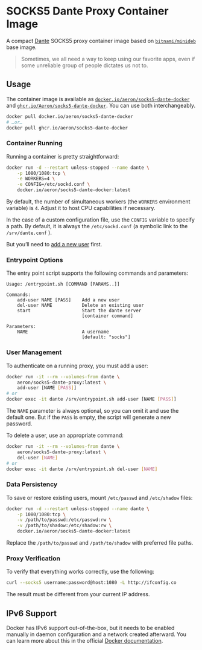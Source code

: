 # SOCKS5 Dante Proxy Container Image

A compact [Dante](https://www.inet.no/dante/) SOCKS5 proxy container image based on
[`bitnami/minideb`](https://hub.docker.com/r/bitnami/minideb) base image.

> Sometimes, we all need a way to keep using our favorite apps, even if some unreliable
> group of people dictates us not to.

## Usage

The container image is available as [`docker.io/aeron/socks5-dante-docker`][docker] and
[`ghcr.io/Aeron/socks5-dante-docker`][github]. You can use both interchangeably.

```sh
docker pull docker.io/aeron/socks5-dante-docker
# …or…
docker pull ghcr.io/aeron/socks5-dante-docker
```

[docker]: https://hub.docker.com/r/aeron/socks5-dante-docker
[github]: https://github.com/Aeron/socks5-dante-proxy/pkgs/container/socks5-dante-proxy

### Container Running

Running a container is pretty straightforward:

```sh
docker run -d --restart unless-stopped --name dante \
    -p 1080/1080:tcp \
    -e WORKERS=4 \
    -e CONFIG=/etc/sockd.conf \
    docker.io/aeron/socks5-dante-docker:latest
```

By default, the number of simultaneous workers (the `WORKERS` environment variable)
is `4`. Adjust it to host CPU capabilities if necessary.

In the case of a custom configuration file, use the `CONFIG` variable to specify a path.
By default, it is always the `/etc/sockd.conf` (a symbolic link to the `/srv/dante.conf`
).

But you’ll need to [add a new user](#user-management) first.

### Entrypoint Options

The entry point script supports the following commands and parameters:

```text
Usage: /entrypoint.sh [COMMAND [PARAMS..]]

Commands:
    add-user NAME [PASS]    Add a new user
    del-user NAME           Delete an existing user
    start                   Start the dante server
                            [container command]

Parameters:
    NAME                    A username
                            [default: "socks"]
```

### User Management

To authenticate on a running proxy, you must add a user:

```sh
docker run -it --rm --volumes-from dante \
    aeron/socks5-dante-proxy:latest \
    add-user [NAME [PASS]]
# or
docker exec -it dante /srv/entrypoint.sh add-user [NAME [PASS]]
```

The `NAME` parameter is always optional, so you can omit it and use the default one.
But if the `PASS` is empty, the script will generate a new password.

To delete a user, use an appropriate command:

```sh
docker run -it --rm --volumes-from dante \
    aeron/socks5-dante-proxy:latest \
    del-user [NAME]
# or
docker exec -it dante /srv/entrypoint.sh del-user [NAME]
```

### Data Persistency

To save or restore existing users, mount `/etc/passwd` and `/etc/shadow` files:

```sh
docker run -d --restart unless-stopped --name dante \
    -p 1080/1080:tcp \
    -v /path/to/passwd:/etc/passwd:rw \
    -v /path/to/shadow:/etc/shadow:rw \
    docker.io/aeron/socks5-dante-docker:latest
```

Replace the `/path/to/passwd` and `/path/to/shadow` with preferred file paths.

### Proxy Verification

To verify that everything works correctly, use the following:

```sh
curl --socks5 username:password@host:1080 -L http://ifconfig.co
```

The result must be different from your current IP address.

## IPv6 Support

Docker has IPv6 support out-of-the-box, but it needs to be enabled manually in daemon
configuration and a network created afterward.  You can learn more about this in the
official [Docker documentation][ipv6-docs].

[ipv6-docs]: https://docs.docker.com/config/daemon/ipv6/
